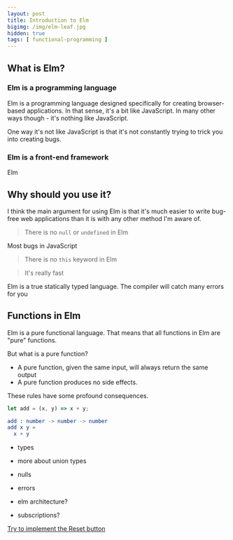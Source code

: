 ```yaml
---
layout: post
title: Introduction to Elm
bigimg: /img/elm-leaf.jpg
hidden: true
tags: [ functional-programming ]
---
```


## What is Elm?

### Elm is a programming language

Elm is a programming language designed specifically for creating browser-based applications. In that sense, it's a bit like JavaScript. In many other ways though - it's nothing like JavaScript. 

One way it's not like JavaScript is that it's not constantly trying to trick you into creating bugs.

### Elm is a front-end framework

Elm 

## Why should you use it?

I think the main argument for using Elm is that it's much easier to write bug-free web applications than it is with any other method I'm aware of.

> There is no `null` or `undefined` in Elm

Most bugs in JavaScript 

> There is no `this` keyword in Elm

> It's really fast

Elm is a true statically typed language. The compiler will catch many errors for you


## Functions in Elm

Elm is a pure functional language. That means that all functions in Elm are "pure" functions. 

But what is a pure function?

* A pure function, given the same input, will always return the same output
* A pure function produces no side effects.

These rules have some profound consequences.

```javascript
let add = (x, y) => x + y;
```

```elm
add : number -> number -> number
add x y = 
  x + y
```

- types

- more about union types
- nulls
- errors

- elm architecture?
- subscriptions?

[Try to implement the Reset button](https://ellie-app.com/b3DHf8863a1/0)
